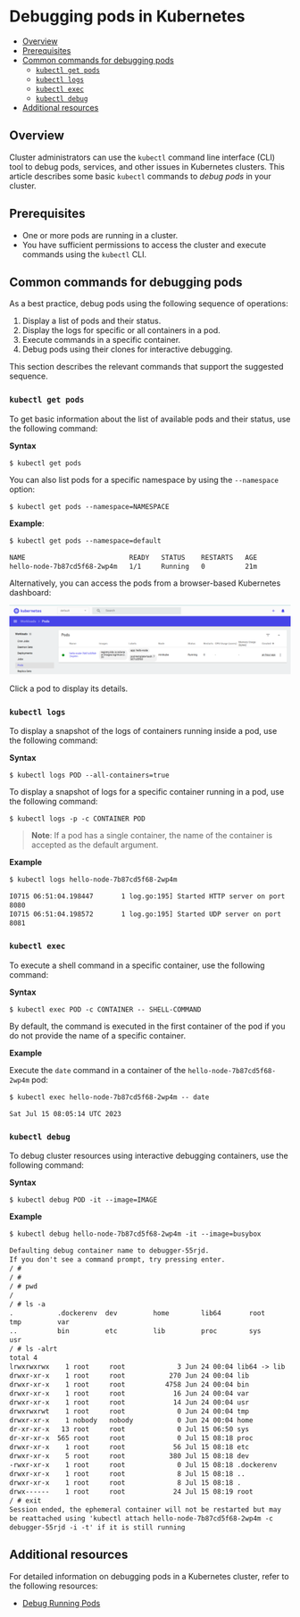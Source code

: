 # Debugging pods in Kubernetes

- [Overview](#overview)
- [Prerequisites](#prerequisites)
- [Common commands for debugging pods](#common-commands-for-debugging-pods)
  - [`kubectl get pods`](#kubectl-get-pods)
  - [`kubectl logs`](#kubectl-logs)
  - [`kubectl exec`](#kubectl-exec)
  - [`kubectl debug`](#kubectl-debug)
- [Additional resources](#additional-resources)

## Overview

Cluster administrators can use the `kubectl` command line interface (CLI) tool to debug pods, services, and other issues in Kubernetes clusters. This article describes some basic `kubectl` commands to *debug pods* in your cluster.

## Prerequisites

- One or more pods are running in a cluster.
- You have sufficient permissions to access the cluster and execute commands using the `kubectl` CLI. 

## Common commands for debugging pods

As a best practice, debug pods using the following sequence of operations:

1. Display a list of pods and their status.
2. Display the logs for specific or all containers in a pod.
3. Execute commands in a specific container.
4. Debug pods using their clones for interactive debugging.

This section describes the relevant commands that support the suggested sequence.

### `kubectl get pods`

To get basic information about the list of available pods and their status, use the following command:

**Syntax**

```shell
$ kubectl get pods
```

You can also list pods for a specific namespace by using the `--namespace` option:
```shell
$ kubectl get pods --namespace=NAMESPACE
```

**Example**:

```shell
$ kubectl get pods --namespace=default
```

```shell
NAME                          READY   STATUS    RESTARTS   AGE
hello-node-7b87cd5f68-2wp4m   1/1     Running   0          21m
```

Alternatively, you can access the pods from a browser-based Kubernetes dashboard:

![View pods in dashboard](pods.png)

Click a pod to display its details.

### `kubectl logs`

To display a snapshot of the logs of containers running inside a pod, use the following command:

**Syntax**

```shell
$ kubectl logs POD --all-containers=true
```

To display a snapshot of logs for a specific container running in a pod, use the following command:

```shell
$ kubectl logs -p -c CONTAINER POD
```

> **Note**: If a pod has a single container, the name of the container is accepted as the default argument.

**Example**

```shell
$ kubectl logs hello-node-7b87cd5f68-2wp4m
```

```shell
I0715 06:51:04.198447       1 log.go:195] Started HTTP server on port 8080
I0715 06:51:04.198572       1 log.go:195] Started UDP server on port  8081

```

### `kubectl exec`

To execute a shell command in a specific container, use the following command:

**Syntax**

```shell
$ kubectl exec POD -c CONTAINER -- SHELL-COMMAND
```

By default, the command is executed in the first container of the pod if you do not provide the name of a specific container.

**Example**

Execute the `date` command in a container of the `hello-node-7b87cd5f68-2wp4m` pod:

```shell
$ kubectl exec hello-node-7b87cd5f68-2wp4m -- date
```

```shell
Sat Jul 15 08:05:14 UTC 2023
```

### `kubectl debug` 

To debug cluster resources using interactive debugging containers, use the following command:

**Syntax**

```shell
$ kubectl debug POD -it --image=IMAGE
```

**Example**

```shell
$ kubectl debug hello-node-7b87cd5f68-2wp4m -it --image=busybox
```

```shell
Defaulting debug container name to debugger-55rjd.
If you don't see a command prompt, try pressing enter.
/ # 
/ # 
/ # pwd
/
/ # ls -a
.           .dockerenv  dev         home        lib64       root        tmp         var
..          bin         etc         lib         proc        sys         usr
/ # ls -alrt
total 4
lrwxrwxrwx    1 root     root             3 Jun 24 00:04 lib64 -> lib
drwxr-xr-x    1 root     root           270 Jun 24 00:04 lib
drwxr-xr-x    1 root     root          4758 Jun 24 00:04 bin
drwxr-xr-x    1 root     root            16 Jun 24 00:04 var
drwxr-xr-x    1 root     root            14 Jun 24 00:04 usr
drwxrwxrwt    1 root     root             0 Jun 24 00:04 tmp
drwxr-xr-x    1 nobody   nobody           0 Jun 24 00:04 home
dr-xr-xr-x   13 root     root             0 Jul 15 06:50 sys
dr-xr-xr-x  565 root     root             0 Jul 15 08:18 proc
drwxr-xr-x    1 root     root            56 Jul 15 08:18 etc
drwxr-xr-x    5 root     root           380 Jul 15 08:18 dev
-rwxr-xr-x    1 root     root             0 Jul 15 08:18 .dockerenv
drwxr-xr-x    1 root     root             8 Jul 15 08:18 ..
drwxr-xr-x    1 root     root             8 Jul 15 08:18 .
drwx------    1 root     root            24 Jul 15 08:19 root
/ # exit
Session ended, the ephemeral container will not be restarted but may be reattached using 'kubectl attach hello-node-7b87cd5f68-2wp4m -c debugger-55rjd -i -t' if it is still running

```

## Additional resources

For detailed information on debugging pods in a Kubernetes cluster, refer to the following resources:

- [Debug Running Pods](https://kubernetes.io/docs/tasks/debug/debug-application/debug-running-pod/)
